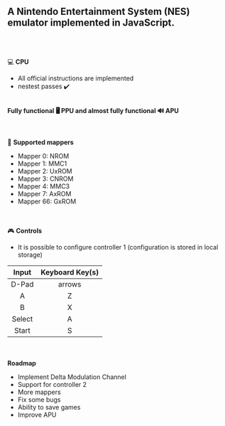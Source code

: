 <b><h2>A Nintendo Entertainment System (NES) emulator implemented in JavaScript.</h2></b>

<br><br>

 💻 <b>CPU</b>
  - All official instructions are implemented
  - nestest passes ✔️

<br>
<b>Fully functional 🖥️ PPU and almost fully functional 🔊 APU</b>
<br><br><br>

🔌 <b>Supported mappers</b>
  - Mapper 0: NROM
  - Mapper 1: MMC1
  - Mapper 2: UxROM
  - Mapper 3: CNROM
  - Mapper 4: MMC3
  - Mapper 7: AxROM
  - Mapper 66: GxROM

<br><br>
:video_game: <b>Controls</b>
- It is possible to configure controller 1 (configuration is stored in local storage)
  
 | Input	| Keyboard Key(s) |
 | :----: | :------------: |
 | D-Pad	| arrows          |
 | A     |	Z               |
 | B	    | X               |
 | Select|	A               |
 | Start	| S            |

<br><br>
<b>Roadmap</b>
  - Implement Delta Modulation Channel
  - Support for controller 2
  - More mappers
  - Fix some bugs
  - Ability to save games
  - Improve APU


